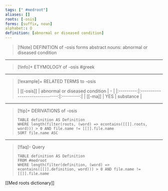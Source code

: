 ```yaml
---
tags: [" #medroot"]
aliases: []
roots: [-osis]
forms: [suffix, noun]
alphabet:: O
definition: [abnormal or diseased condition]
---
```

>[!Note] DEFINITION of -osis
>forms abstract nouns: abnormal or diseased condition
_____
>[!info]+ ETYMOLOGY of -osis
>#greek
_____
>[!example]+ RELATED TERMS to -osis
>
>| [[-osis]] | abnormal or diseased condition |     -     |
|:---------:|:------------------------------:|:---------:|
|  [[-ma]]  |              YES               | substance |
_____
>[!tip]+ DERIVATIONS of -osis
>```dataview
>TABLE definition AS Definition 
>WHERE length(filter(roots, (word) => econtains([[]].roots, word))) > 0 AND file.name != [[]].file.name
>SORT file.name ASC
>```
_____
>[!faq]- Query
>
>```dataview
>TABLE definition AS Definition
>FROM #medroot
>WHERE length(filter(definition, (word) => econtains([[]].definition, word))) > 0 AND file.name != [[]].file.name
>```

[[Med roots dictionary]]